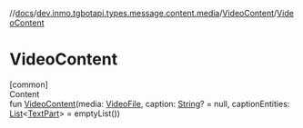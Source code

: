 //[docs](../../../index.md)/[dev.inmo.tgbotapi.types.message.content.media](../index.md)/[VideoContent](index.md)/[VideoContent](-video-content.md)



# VideoContent  
[common]  
Content  
fun [VideoContent](-video-content.md)(media: [VideoFile](../../dev.inmo.tgbotapi.types.files/-video-file/index.md), caption: [String](https://kotlinlang.org/api/latest/jvm/stdlib/kotlin/-string/index.html)? = null, captionEntities: [List](https://kotlinlang.org/api/latest/jvm/stdlib/kotlin.collections/-list/index.html)<[TextPart](../../dev.inmo.tgbotapi.CommonAbstracts/-text-part/index.md)> = emptyList())  



